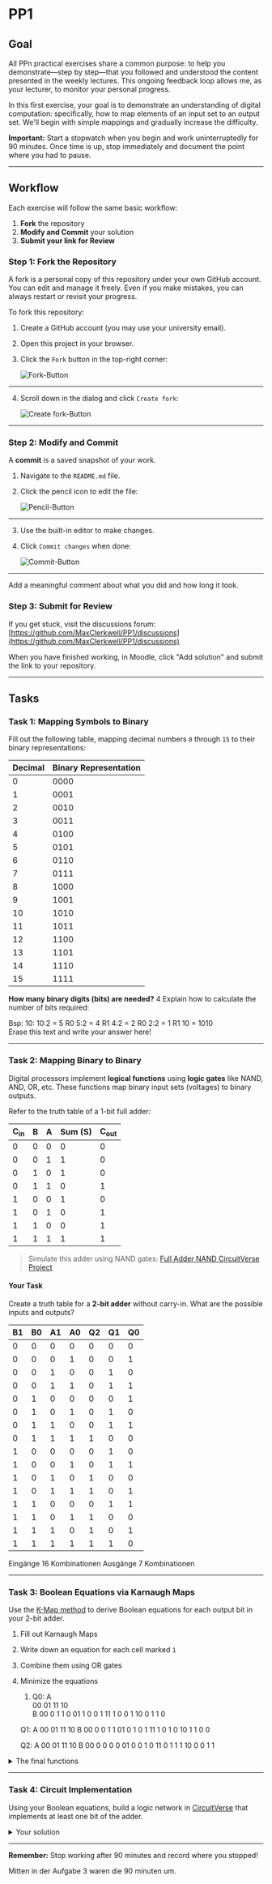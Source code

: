 # PP1

## Goal
All PPn practical exercises share a common purpose: to help you demonstrate—step by step—that you followed and understood the content presented in the weekly lectures. This ongoing feedback loop allows me, as your lecturer, to monitor your personal progress.

In this first exercise, your goal is to demonstrate an understanding of digital computation: specifically, how to map elements of an input set to an output set. We'll begin with simple mappings and gradually increase the difficulty.

**Important:** Start a stopwatch when you begin and work uninterruptedly for 90 minutes. Once time is up, stop immediately and document the point where you had to pause.

---

## Workflow
Each exercise will follow the same basic workflow:

1. **Fork** the repository
2. **Modify and Commit** your solution
3. **Submit your link for Review**

### Step 1: Fork the Repository
A fork is a personal copy of this repository under your own GitHub account. You can edit and manage it freely. Even if you make mistakes, you can always restart or revisit your progress.

To fork this repository:

1. Create a GitHub account (you may use your university email).
2. Open this project in your browser.
3. Click the `Fork` button in the top-right corner:

   ![Fork-Button](./assets/fork.png)

---

4. Scroll down in the dialog and click `Create fork`:

   ![Create fork-Button](./assets/create_fork.png)

---

### Step 2: Modify and Commit
A **commit** is a saved snapshot of your work.

1. Navigate to the `README.md` file.
2. Click the pencil icon to edit the file:

   ![Pencil-Button](./assets/pencil.png)

---

3. Use the built-in editor to make changes.
4. Click `Commit changes` when done:

   ![Commit-Button](./assets/commit_button.png)

---

Add a meaningful comment about what you did and how long it took.

### Step 3: Submit for Review
If you get stuck, visit the discussions forum:
[https://github.com/MaxClerkwell/PP1/discussions](https://github.com/MaxClerkwell/PP1/discussions)

When you have finished working, in Moodle, click "Add solution" and submit the link to your repository.

---

## Tasks

### Task 1: Mapping Symbols to Binary
Fill out the following table, mapping decimal numbers `0` through `15` to their binary representations:

| Decimal | Binary Representation |
|---------|------------------------|
| 0       | 0000                   |
| 1       | 0001                   |
| 2       | 0010                   |
| 3       | 0011                   |
| 4       | 0100                   |
|  5      | 0101                   |
|  6      | 0110                   |
|  7      | 0111                   |
|  8      | 1000                   |
|  9      | 1001                   |
|  10     | 1010                   |
|  11     | 1011                   |
|  12     | 1100                   |
|  13     | 1101                   |
|  14     | 1110                   | 
| 15      | 1111                   |

**How many binary digits (bits) are needed?**
4
Explain how to calculate the number of bits required:
<detail>
<summary> Bsp: 10: 10:2 = 5 R0
                   5:2  = 4 R1
                   4:2  = 2 R0
                   2:2  = 1 R1
          10 = 1010 </summary>
Erase this text and write your answer here!
</details>

---

### Task 2: Mapping Binary to Binary
Digital processors implement **logical functions** using **logic gates** like NAND, AND, OR, etc.
These functions map binary input sets (voltages) to binary outputs.

Refer to the truth table of a 1-bit full adder:

| C<sub>in</sub> | B | A | Sum (S) | C<sub>out</sub> |
|--------------|---|---|---------|-----------------|
| 0            | 0 | 0 | 0       | 0               |
| 0            | 0 | 1 | 1       | 0               |
| 0            | 1 | 0 | 1       | 0               |
| 0            | 1 | 1 | 0       | 1               |
| 1            | 0 | 0 | 1       | 0               |
| 1            | 0 | 1 | 0       | 1               |
| 1            | 1 | 0 | 0       | 1               |
| 1            | 1 | 1 | 1       | 1               |

> Simulate this adder using NAND gates:
[Full Adder NAND CircuitVerse Project](https://circuitverse.org/users/305021/projects/full-adder-nand-990621f6-993b-4676-a1b5-2a31aae451ce)

#### Your Task
Create a truth table for a **2-bit adder** without carry-in. What are the possible inputs and outputs?

|B1 | B0 | A1 | A0  |  Q2 | Q1 | Q0|
|---|----|----|-----|-----|----|---|
|0  | 0  | 0  | 0   |  0  | 0  | 0 |
|0  | 0  | 0  | 1   |  0  | 0  | 1 | 
|0  | 0  | 1  | 0   |  0  | 1  | 0 |
|0  | 0  | 1  | 1   |  0  | 1  | 1 |
|0  | 1  | 0  | 0   |  0  | 0  | 1 |
|0  | 1  | 0  | 1   |  0  | 1  | 0 |
|0  | 1  | 1  | 0   |  0  | 1  | 1 |
|0  | 1  | 1  | 1   |  1  | 0  | 0 |
|1  | 0  | 0  | 0   |  0  | 1  | 0 |
|1  | 0  | 0  | 1   |  0  | 1  | 1 |
|1  | 0  | 1  | 0   |  1  | 0  | 0 |
|1  | 0  | 1  | 1   |  1  | 0  | 1 |
|1  | 1  | 0  | 0   |  0  | 1  | 1 |
|1  | 1  | 0  | 1   |  1  | 0  | 0 |
|1  | 1  | 1  | 0   |  1  | 0  | 1 |
|1  | 1  | 1  | 1   |  1  | 1  | 0 |

Eingänge 16 Kombinationen 
Ausgänge 7 Kombinationen

---

### Task 3: Boolean Equations via Karnaugh Maps
Use the [K-Map method](https://github.com/STEMgraph/4b957490-badf-4264-b9f2-1b5aa370f36e) to derive Boolean equations for each output bit in your 2-bit adder.

1. Fill out Karnaugh Maps
2. Write down an equation for each cell marked `1`
3. Combine them using OR gates
4. Minimize the equations

   1. Q0:      A         
            00 01 11 10        
    B 00    0  1  1  0
      01    1  0  0  1
      11    1  0  0  1
      10    0  1  1  0
   

   Q1:      A
            00 01 11 10
   B 00     0  0  1  1 
     01     0  1  0  1
     11     1  0  1  0
     10     1  1  0  0

   Q2:      A
            00 01 11 10
   B 00     0  0  0  0
     01     0  0  1  0
     11     0  1  1  1
     10     0  0  1  1
         
<details>
<summary>The final functions</summary>

Q<sub>0</sub> = A0 v B0

Q<sub>1</sub> = (A1 v B1) v (A0 + B0)

C<sub>out</sub> = 90 minuten waren hier zu Ende

</details>

---

### Task 4: Circuit Implementation
Using your Boolean equations, build a logic network in [CircuitVerse](https://circuitverse.org) that implements at least one bit of the adder.

<details>
<summary>Your solution</summary>
A share link to your solution goes here: <a href=".................">Link!</a>
</details>

---

**Remember:** Stop working after 90 minutes and record where you stopped!

Mitten in der Aufgabe 3 waren die 90 minuten um.



